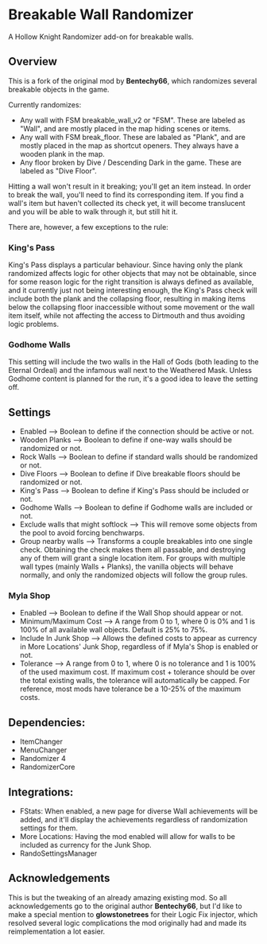 # Breakable Wall Randomizer

A Hollow Knight Randomizer add-on for breakable walls.

## Overview

This is a fork of the original mod by **Bentechy66**, which randomizes several breakable objects in the game.

Currently randomizes:
 - Any wall with FSM breakable_wall_v2 or "FSM". These are labeled as "Wall", and are mostly placed in the map hiding scenes or items.
 - Any wall with FSM break_floor. These are labaled as "Plank", and are mostly placed in the map as shortcut openers. They always have a wooden plank in the map.
 - Any floor broken by Dive / Descending Dark in the game. These are labeled as "Dive Floor".

Hitting a wall won't result in it breaking; you'll get an item instead. In order to break the wall, you'll need to find its corresponding item. If you find a wall's item but haven't collected its check yet, it will become translucent and you will be able to walk through it, but still hit it.

There are, however, a few exceptions to the rule:

### King's Pass
King's Pass displays a particular behaviour. Since having only the plank randomized affects logic for other objects that may not be obtainable, since for some reason logic for the right transition is always defined as available, and it currently just not being interesting enough, the King's Pass check will include both the plank and the collapsing floor, resulting in making items below the collapsing floor inaccessible without some movement or the wall item itself, while not affecting the access to Dirtmouth and thus avoiding logic problems.

### Godhome Walls
This setting will include the two walls in the Hall of Gods (both leading to the Eternal Ordeal) and the infamous wall next to the Weathered Mask. Unless Godhome content is planned for the run, it's a good idea to leave the setting off.

## Settings

- Enabled --> Boolean to define if the connection should be active or not.
- Wooden Planks --> Boolean to define if one-way walls should be randomized or not.
- Rock Walls --> Boolean to define if standard walls should be randomized or not.
- Dive Floors --> Boolean to define if Dive breakable floors should be randomized or not.
- King's Pass --> Boolean to define if King's Pass should be included or not.
- Godhome Walls --> Boolean to define if Godhome walls are included or not.
- Exclude walls that might softlock --> This will remove some objects from the pool to avoid forcing benchwarps.
- Group nearby walls --> Transforms a couple breakables into one single check. Obtaining the check makes them all passable, and destroying any of them will grant a single location item. For groups with multiple wall types (mainly Walls + Planks), the vanilla objects will behave normally, and only the randomized objects will follow the group rules.

### Myla Shop
- Enabled --> Boolean to define if the Wall Shop should appear or not.
- Minimum/Maximum Cost --> A range from 0 to 1, where 0 is 0% and 1 is 100% of all available wall objects. Default is 25% to 75%.
- Include In Junk Shop --> Allows the defined costs to appear as currency in More Locations' Junk Shop, regardless of if Myla's Shop is enabled or not.
- Tolerance --> A range from 0 to 1, where 0 is no tolerance and 1 is 100% of the used maximum cost. If maximum cost + tolerance should be over the total existing walls, the tolerance will automatically be capped. For reference, most mods have tolerance be a 10-25% of the maximum costs.

## Dependencies:
- ItemChanger
- MenuChanger
- Randomizer 4
- RandomizerCore

## Integrations:
- FStats: When enabled, a new page for diverse Wall achievements will be added, and it'll display the achievements regardless of randomization settings for them.
- More Locations: Having the mod enabled will allow for walls to be included as currency for the Junk Shop.
- RandoSettingsManager

## Acknowledgements

This is but the tweaking of an already amazing existing mod. So all acknowledgements go to the original author **Bentechy66**, but I'd like to make a special mention to **glowstonetrees** for their Logic Fix injector, which resolved several logic complications the mod originally had and made its reimplementation a lot easier.